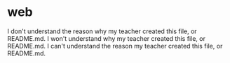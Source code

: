 # web
I don't understand the reason why my teacher created this file, or README.md.
I won't understand why my teacher created this file, or README.md.
I can't understand the reason my teacher created this file, or README.md.
